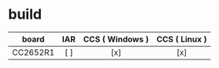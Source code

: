 # build

| board    | IAR | CCS ( Windows ) | CCS ( Linux ) |
| -------- | :-: | :-------------: | :-----------: |
| CC2652R1 | [ ] |       [x]       |      [x]      |
